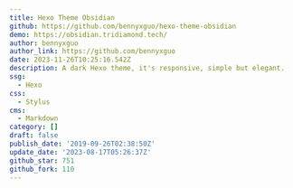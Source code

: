 ```yaml
---
title: Hexo Theme Obsidian
github: https://github.com/bennyxguo/hexo-theme-obsidian
demo: https://obsidian.tridiamond.tech/
author: bennyxguo
author_link: https://github.com/bennyxguo
date: 2023-11-26T10:25:16.542Z
description: A dark Hexo theme, it's responsive, simple but elegant.
ssg:
  - Hexo
css:
  - Stylus
cms:
  - Markdown
category: []
draft: false
publish_date: '2019-09-26T02:38:50Z'
update_date: '2023-08-17T05:26:37Z'
github_star: 751
github_fork: 110
---
```

